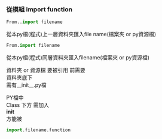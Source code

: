 ### 從模組 import function  

```py
From..import filename
```
從本py檔(程式)上一層資料夾匯入file name(檔案夾 or py資源檔)  

```py
From.import filename
```
從本py檔(程式)同層資料夾匯入filename(檔案夾 or py資源檔)  

資料夾 or 資源檔 要被引用 前需要  
資料夾底下  
需有__init__.py檔  

PY檔中  
Class 下方 需加入  
__init__  
方能被   
```py
import.filename.function
```

